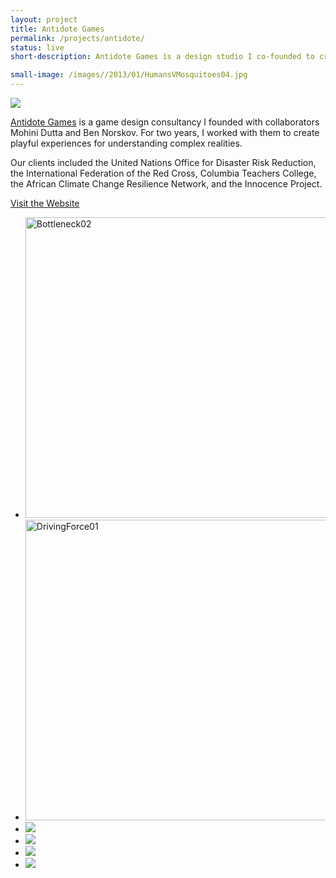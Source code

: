 ```yaml
---
layout: project
title: Antidote Games
permalink: /projects/antidote/
status: live
short-description: Antidote Games is a design studio I co-founded to create playful experiences for understanding complex realities.

small-image: /images//2013/01/HumansVMosquitoes04.jpg
---
```

<img  src="{{ site.baseurl }}/images//2013/01/Screen-Shot-2013-01-06-at-7.35.01-PM.png" />

[Antidote Games](http://playistheantidote.com/) is a game design consultancy I founded with collaborators Mohini Dutta and Ben Norskov. For two years, I worked with them to create playful experiences for understanding complex realities. 

Our clients included the United Nations Office for Disaster Risk Reduction, the International Federation of the Red Cross, Columbia Teachers College, the African Climate Change Resilience Network, and the Innocence Project.

<a href="http://playistheantidote.com/" target="_blank" class="button small info">Visit the Website</a>

<ul class="small-block-grid-2">

<li>
<img class="aligncenter size-full wp-image-3500" alt="Bottleneck02" src="{{ site.baseurl }}/images//2013/01/Bottleneck02.jpg" width="857" height="481" /> 
</li>

<li>
<img class="aligncenter size-full wp-image-3501" alt="DrivingForce01" src="{{ site.baseurl }}/images//2013/01/DrivingForce01.jpg" width="857" height="481" /> </li>

<li>
<img  src="{{ site.baseurl }}/images//2013/01/HumansVMosquitoes04.jpg" /> 
</li>


<li>
<img  src="{{ site.baseurl }}/images/projects/antidote/OOO03e1385763813852.png" /> 
</li>

<li>
<img  src="{{ site.baseurl }}/images/projects/antidote/HumansVMosquitoes02e1385762445375.jpg" /> 
</li>



<li>
<img src="{{ site.baseurl }}/images//2013/01/OOO05.png" />
</li>


</ul>